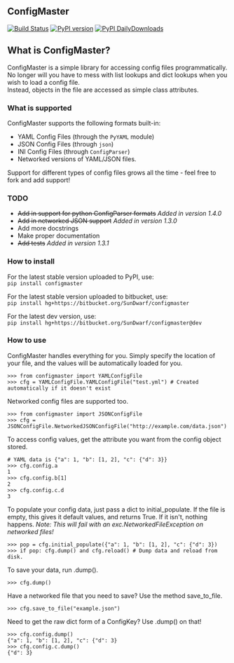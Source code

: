 ConfigMaster
------------

[![Build Status](https://drone.io/bitbucket.org/SunDwarf/configmaster/status.png)](https://drone.io/bitbucket.org/SunDwarf/configmaster/latest)
[![PyPI version](https://img.shields.io/pypi/v/ConfigMaster.svg)](https://pypi.python.org/pypi/ConfigMaster/)
[![PyPI DailyDownloads](https://img.shields.io/pypi/dd/ConfigMaster.svg)](https://pypi.python.org/pypi/ConfigMaster/)

## What is ConfigMaster?  
ConfigMaster is a simple library for accessing config files programmatically. No longer will you have to mess with list lookups and dict lookups when you wish to load a config file.  
Instead, objects in the file are accessed as simple class attributes.  

### What is supported

ConfigMaster supports the following formats built-in:
 - YAML Config Files (through the `PyYAML` module)
 - JSON Config Files (through `json`)
 - INI Config Files (through `ConfigParser`)
 - Networked versions of YAML/JSON files.
 
Support for different types of config files grows all the time - feel free to fork and add support!

### TODO
 - ~~Add in support for python ConfigParser formats~~ *Added in version 1.4.0*
 - ~~Add in networked JSON support~~ *Added in version 1.3.0*
 - Add more docstrings
 - Make proper documentation
 - ~~Add tests~~ *Added in version 1.3.1*

### How to install
For the latest stable version uploaded to PyPI, use:  
`pip install configmaster`
  
For the latest stable version uploaded to bitbucket, use:  
`pip install hg+https://bitbucket.org/SunDwarf/configmaster`  

For the latest dev version, use:  
`pip install hg+https://bitbucket.org/SunDwarf/configmaster@dev`


### How to use
ConfigMaster handles everything for you. Simply specify the location of your file, and the values will be automatically loaded for you.

```  
>>> from configmaster import YAMLConfigFile  
>>> cfg = YAMLConfigFile.YAMLConfigFile("test.yml") # Created automatically if it doesn't exist  
```  

Networked config files are supported too.

```
>>> from configmaster import JSONConfigFile
>>> cfg = JSONConfigFile.NetworkedJSONConfigFile("http://example.com/data.json")
```

To access config values, get the attribute you want from the config object stored.

```  
# YAML data is {"a": 1, "b": [1, 2], "c": {"d": 3}}  
>>> cfg.config.a  
1  
>>> cfg.config.b[1]  
2  
>>> cfg.config.c.d  
3    
```  

To populate your config data, just pass a dict to initial_populate. If the file is empty, this gives it default values, and returns True. If it isn't, nothing happens.
*Note: This will fail with an exc.NetworkedFileException on networked files!*

```
>>> pop = cfg.initial_populate({"a": 1, "b": [1, 2], "c": {"d": 3})
>>> if pop: cfg.dump() and cfg.reload() # Dump data and reload from disk.
```

To save your data, run .dump().

```
>>> cfg.dump()
```

Have a networked file that you need to save?
Use the method save_to_file.

```
>>> cfg.save_to_file("example.json")
```

Need to get the raw dict form of a ConfigKey? Use .dump() on that!

```
>>> cfg.config.dump()
{"a": 1, "b": [1, 2], "c": {"d": 3}
>>> cfg.config.c.dump()
{"d": 3}
```
